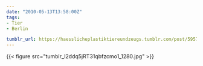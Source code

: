 ```yaml
---
date: "2010-05-13T13:58:00Z"
tags:
- Tier
- Berlin

tumblr_url: https://haesslicheplastiktiereundzeugs.tumblr.com/post/595720718
---
```

{{< figure src="tumblr_l2ddq5jRT31qbfzcmo1_1280.jpg" >}}
